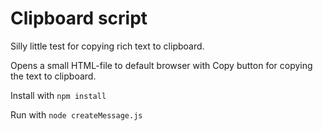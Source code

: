 # Clipboard script

Silly little test for copying rich text to clipboard.

Opens a small HTML-file to default browser with Copy button for copying the text
to clipboard.

Install with `npm install`

Run with `node createMessage.js`
